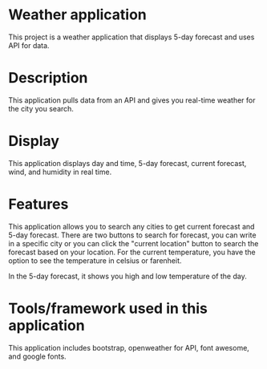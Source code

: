 # Weather application

This project is a weather application that displays 5-day forecast and uses API for data.

# Description

This application pulls data from an API and gives you real-time weather for the city you search.

# Display

This application displays day and time, 5-day forecast, current forecast, wind, and humidity in real time.

# Features

This application allows you to search any cities to get current forecast and 5-day forecast. There are two buttons to search for forecast, you can write in a specific city or you can click the "current location" button to search the forecast based on your location. For the current temperature, you have the option to see the temperature in celsius or farenheit.

In the 5-day forecast, it shows you high and low temperature of the day.

# Tools/framework used in this application

This application includes bootstrap, openweather for API, font awesome, and google fonts.
